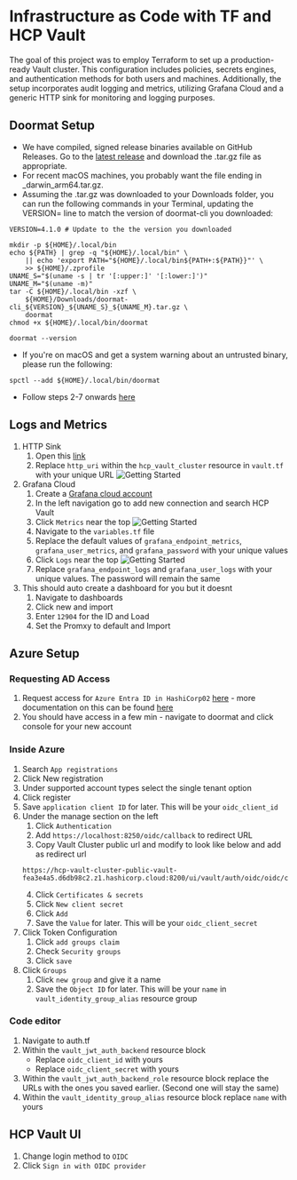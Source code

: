 # Infrastructure as Code with TF and HCP Vault

The goal of this project was to employ Terraform to set up a production-ready Vault cluster. This configuration includes policies, secrets engines, and authentication methods for both users and machines. Additionally, the setup incorporates audit logging and metrics, utilizing Grafana Cloud and a generic HTTP sink for monitoring and logging purposes.

## Doormat Setup

- We have compiled, signed release binaries available on GitHub Releases. Go to the [latest release](https://github.com/hashicorp/doormat-cli/releases/tag/v4.2.0) and download the .tar.gz file as appropriate.
- For recent macOS machines, you probably want the file ending in \_darwin_arm64.tar.gz.
- Assuming the .tar.gz was downloaded to your Downloads folder, you can run the following commands in your Terminal, updating the VERSION= line to match the version of doormat-cli you downloaded:

```
VERSION=4.1.0 # Update to the the version you downloaded

mkdir -p ${HOME}/.local/bin
echo ${PATH} | grep -q "${HOME}/.local/bin" \
    || echo 'export PATH="${HOME}/.local/bin${PATH+:${PATH}}"' \
    >> ${HOME}/.zprofile
UNAME_S="$(uname -s | tr '[:upper:]' '[:lower:]')"
UNAME_M="$(uname -m)"
tar -C ${HOME}/.local/bin -xzf \
    ${HOME}/Downloads/doormat-cli_${VERSION}_${UNAME_S}_${UNAME_M}.tar.gz \
    doormat
chmod +x ${HOME}/.local/bin/doormat

doormat --version
```

- If you're on macOS and get a system warning about an untrusted binary, please run the following:

`spctl --add ${HOME}/.local/bin/doormat`

- Follow steps 2-7 onwards [here](https://docs.google.com/document/d/1inYfZiAn43TlfFR2JVmYGFscywyFUThTWcXBNmy-A6g/edit)

## Logs and Metrics

1. HTTP Sink
   1. Open this [link](https://webhook.site/)
   2. Replace `http_uri` within the `hcp_vault_cluster` resource in `vault.tf` with your unique URL
      ![Getting Started](images/URL.png)
2. Grafana Cloud
   1. Create a [Grafana cloud account](https://grafana.com/auth/sign-up/create-user?pg=hp&plcmt=hero-btn1&cta=create-free-account)
   2. In the left navigation go to add new connection and search HCP Vault
   3. Click `Metrics` near the top
      ![Getting Started](images/metrics.png)
   4. Navigate to the `variables.tf` file
   5. Replace the default values of `grafana_endpoint_metrics`, `grafana_user_metrics`, and `grafana_password` with your unique values
   6. Click `Logs` near the top
      ![Getting Started](images/logs.png)
   7. Replace `grafana_endpoint_logs` and `grafana_user_logs` with your unique values. The password will remain the same
3. This should auto create a dashboard for you but it doesnt
   1. Navigate to dashboards
   2. Click new and import
   3. Enter `12904` for the ID and Load
   4. Set the Promxy to default and Import

## Azure Setup

### Requesting AD Access

1. Request access for `Azure Entra ID in HashiCorp02` [here](https://doormat.hashicorp.services/applications/access/az-ad-hashicorp02/role/doormat-azure-ad-hashicorp02-developer-access/options) - more documentation on this can be found [here](https://docs.prod.secops.hashicorp.services/doormat/azure/working_with_ad/)
2. You should have access in a few min - navigate to doormat and click console for your new account

### Inside Azure

1. Search `App registrations`
2. Click New registration
3. Under supported account types select the single tenant option
4. Click register
5. Save `application client ID` for later. This will be your `oidc_client_id`
6. Under the manage section on the left
   1. Click `Authentication`
   2. Add `https://localhost:8250/oidc/callback` to redirect URL
   3. Copy Vault Cluster public url and modify to look like below and add as redirect url
   ```
   https://hcp-vault-cluster-public-vault-fea3e4a5.d6db98c2.z1.hashicorp.cloud:8200/ui/vault/auth/oidc/oidc/callback
   ```
   4. Click `Certificates & secrets`
   5. Click `New client secret`
   6. Click `Add`
   7. Save the `Value` for later. This will be your `oidc_client_secret`
7. Click Token Configuration
   1. Click `add groups claim`
   2. Check `Security groups`
   3. Click `save`
8. Click `Groups`
   1. Click `new group` and give it a name
   2. Save the `Object ID` for later. This will be your `name` in `vault_identity_group_alias` resource group

### Code editor

1. Navigate to auth.tf
2. Within the `vault_jwt_auth_backend` resource block
   - Replace `oidc_client_id` with yours
   - Replace `oidc_client_secret` with yours
3. Within the `vault_jwt_auth_backend_role` resource block replace the URLs with the ones you saved earlier. (Second one will stay the same)
4. Within the `vault_identity_group_alias` resource block replace `name` with yours

## HCP Vault UI

1. Change login method to `OIDC`
2. Click `Sign in with OIDC provider`
